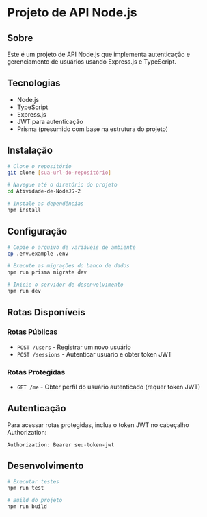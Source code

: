 # Projeto de API Node.js

## Sobre

Este é um projeto de API Node.js que implementa autenticação e gerenciamento de usuários usando Express.js e TypeScript.

## Tecnologias

- Node.js
- TypeScript
- Express.js
- JWT para autenticação
- Prisma (presumido com base na estrutura do projeto)

## Instalação

```bash
# Clone o repositório
git clone [sua-url-do-repositório]

# Navegue até o diretório do projeto
cd Atividade-de-NodeJS-2

# Instale as dependências
npm install
```

## Configuração

```bash
# Copie o arquivo de variáveis de ambiente
cp .env.example .env

# Execute as migrações do banco de dados
npm run prisma migrate dev

# Inicie o servidor de desenvolvimento
npm run dev
```

## Rotas Disponíveis

### Rotas Públicas

- `POST /users` - Registrar um novo usuário
- `POST /sessions` - Autenticar usuário e obter token JWT

### Rotas Protegidas

- `GET /me` - Obter perfil do usuário autenticado (requer token JWT)

## Autenticação

Para acessar rotas protegidas, inclua o token JWT no cabeçalho Authorization:

```
Authorization: Bearer seu-token-jwt
```

## Desenvolvimento

```bash
# Executar testes
npm run test

# Build do projeto
npm run build
```


